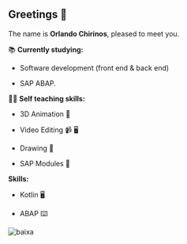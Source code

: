 ## Greetings :bow:

The name is **Orlando Chirinos**, pleased to meet you.

:books: **Currently studying:**

- Software development (front end & back end)

- SAP ABAP.

:technologist: **Self teaching skills:**

- 3D Animation :robot:

- Video Editing :video_camera: :desktop_computer:

- Drawing :art:

- SAP Modules :necktie:


**Skills:**

- Kotlin :desktop_computer:

- ABAP :keyboard:

![baixa](https://github.com/user-attachments/assets/b3c6ab7e-7d09-4dac-b4d7-3236774682fb)
